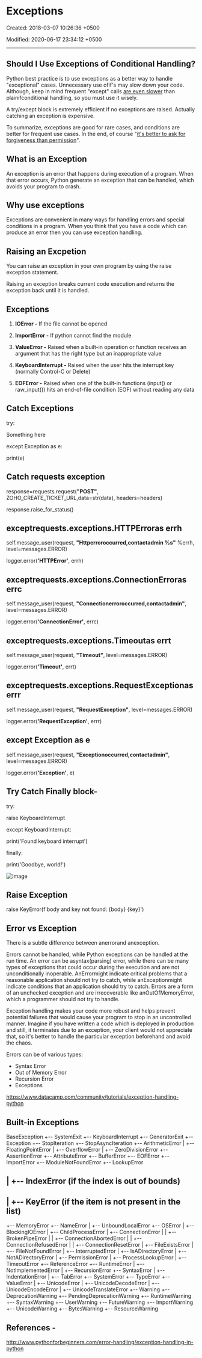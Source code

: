 # Exceptions

Created: 2018-03-07 10:26:36 +0500

Modified: 2020-06-17 23:34:12 +0500

---

## Should I Use Exceptions of Conditional Handling?

Python best practice is to use exceptions as a better way to handle "exceptional" cases. Unnecessary use ofif's may slow down your code. Although, keep in mind frequent "except" calls [are even slower](http://stackoverflow.com/questions/2522005/cost-of-exception-handlers-in-python) than plainifconditional handling, so you must use it wisely.

A try/except block is extremely efficient if no exceptions are raised. Actually catching an exception is expensive.

To summarize, exceptions are good for rare cases, and conditions are better for frequent use cases. In the end, of course "[it's better to ask for forgiveness than permission](https://en.wikiquote.org/wiki/Grace_Hopper)".

## What is an Exception

An exception is an error that happens during execution of a program. When that
error occurs, Python generate an exception that can be handled, which avoids your program to crash.

## Why use exceptions

Exceptions are convenient in many ways for handling errors and special conditions
in a program. When you think that you have a code which can produce an error then
you can use exception handling.

## Raising an Excpetion

You can raise an exception in your own program by using the raise exception
statement.

Raising an exception breaks current code execution and returns the exception
back until it is handled.

## Exceptions

1. **IOError -** If the file cannot be opened

2. **ImportError -** If python cannot find the module

3. **ValueError -** Raised when a built-in operation or function receives an argument that has the right type but an inappropriate value

4. **KeyboardInterrupt -** Raised when the user hits the interrupt key (normally Control-C or Delete)

5. **EOFError -** Raised when one of the built-in functions (input() or raw_input()) hits an
    end-of-file condition (EOF) without reading any data

## Catch Exceptions

try:

Something here

except Exception as e:

print(e)

## Catch requests exception

response=requests.request(**"POST"**, ZOHO_CREATE_TICKET_URL,data=str(data), headers=headers)

response.raise_for_status()

## except**requests.exceptions.HTTPError**as errh

self.message_user(request, **"Httperroroccurred,contactadmin %s"** %errh, level=messages.ERROR)

logger.error(**'HTTPError'**, errh)

## except**requests.exceptions.ConnectionError**as errc

self.message_user(request, **"Connectionerroroccurred,contactadmin"**, level=messages.ERROR)

logger.error(**'ConnectionError'**, errc)

## except**requests.exceptions.Timeout**as errt

self.message_user(request, **"Timeout"**, level=messages.ERROR)

logger.error(**'Timeout'**, errt)

## except**requests.exceptions.RequestException**as errr

self.message_user(request, **"RequestException"**, level=messages.ERROR)

logger.error(**'RequestException'**, errr)

## except **Exception** as e

self.message_user(request, **"Exceptionoccurred,contactadmin"**, level=messages.ERROR)

logger.error(**'Exception'**, e)

## Try Catch Finally block-

try:

raise KeyboardInterrupt

except KeyboardInterrupt:

print('Found keyboard interrupt')

finally:

print('Goodbye, world!')

![image](media/Exceptions-image1.png)

## Raise Exception

raise KeyError(f'body and key not found: {body} {key}')

## Error vs Exception

There is a subtle difference between anerrorand anexception.

Errors cannot be handled, while Python exceptions can be handled at the run time. An error can be asyntax(parsing) error, while there can be many types of exceptions that could occur during the execution and are not unconditionally inoperable. AnErrormight indicate critical problems that a reasonable application should not try to catch, while anExceptionmight indicate conditions that an application should try to catch. Errors are a form of an unchecked exception and are irrecoverable like anOutOfMemoryError, which a programmer should not try to handle.

Exception handling makes your code more robust and helps prevent potential failures that would cause your program to stop in an uncontrolled manner. Imagine if you have written a code which is deployed in production and still, it terminates due to an exception, your client would not appreciate that, so it's better to handle the particular exception beforehand and avoid the chaos.

Errors can be of various types:

- Syntax Error
- Out of Memory Error
- Recursion Error
- Exceptions

<https://www.datacamp.com/community/tutorials/exception-handling-python>

## Built-in Exceptions

BaseException
+-- SystemExit
+-- KeyboardInterrupt
+-- GeneratorExit
+-- Exception
+-- StopIteration
+-- StopAsyncIteration
+-- ArithmeticError
| +-- FloatingPointError
| +-- OverflowError
| +-- ZeroDivisionError
+-- AssertionError
+-- AttributeError
+-- BufferError
+-- EOFError
+-- ImportError
+-- ModuleNotFoundError
+-- LookupError

## | +-- IndexError (if the index is out of bounds)

## | +-- KeyError (if the item is not present in the list)

+-- MemoryError
+-- NameError
| +-- UnboundLocalError
+-- OSError
| +-- BlockingIOError
| +-- ChildProcessError
| +-- ConnectionError
| | +-- BrokenPipeError
| | +-- ConnectionAbortedError
| | +-- ConnectionRefusedError
| | +-- ConnectionResetError
| +-- FileExistsError
| +-- FileNotFoundError
| +-- InterruptedError
| +-- IsADirectoryError
| +-- NotADirectoryError
| +-- PermissionError
| +-- ProcessLookupError
| +-- TimeoutError
+-- ReferenceError
+-- RuntimeError
| +-- NotImplementedError
| +-- RecursionError
+-- SyntaxError
| +-- IndentationError
| +-- TabError
+-- SystemError
+-- TypeError
+-- ValueError
| +-- UnicodeError
| +-- UnicodeDecodeError
| +-- UnicodeEncodeError
| +-- UnicodeTranslateError
+-- Warning
+-- DeprecationWarning
+-- PendingDeprecationWarning
+-- RuntimeWarning
+-- SyntaxWarning
+-- UserWarning
+-- FutureWarning
+-- ImportWarning
+-- UnicodeWarning
+-- BytesWarning
+-- ResourceWarning

## References -

<http://www.pythonforbeginners.com/error-handling/exception-handling-in-python>
